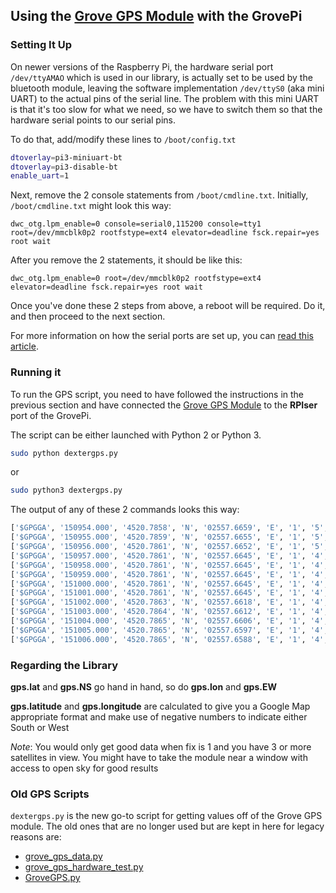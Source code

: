 ## Using the [Grove GPS Module](http://www.seeedstudio.com/depot/Grove-GPS-p-959.html?cPath=25_130) with the GrovePi

### Setting It Up

On newer versions of the Raspberry Pi, the hardware serial port `/dev/ttyAMAO` which is used in our library, is actually set to be used by the bluetooth module, leaving the software implementation `/dev/ttyS0` (aka mini UART) to the actual pins of the serial line.
The problem with this mini UART is that it's too slow for what we need, so we have to switch them so that the hardware serial points to our serial pins.  

To do that, add/modify these lines to `/boot/config.txt`
```bash
dtoverlay=pi3-miniuart-bt
dtoverlay=pi3-disable-bt
enable_uart=1
```

Next, remove the 2 console statements from `/boot/cmdline.txt`.
Initially, `/boot/cmdline.txt` might look this way:
```
dwc_otg.lpm_enable=0 console=serial0,115200 console=tty1 root=/dev/mmcblk0p2 rootfstype=ext4 elevator=deadline fsck.repair=yes root wait
```
After you remove the 2 statements, it should be like this:
```
dwc_otg.lpm_enable=0 root=/dev/mmcblk0p2 rootfstype=ext4 elevator=deadline fsck.repair=yes root wait
```

Once you've done these 2 steps from above, a reboot will be required. Do it, and then proceed to the next section.

For more information on how the serial ports are set up, you can [read this article](https://spellfoundry.com/2016/05/29/configuring-gpio-serial-port-raspbian-jessie-including-pi-3/#Disabling_the_Console).

### Running it

To run the GPS script, you need to have followed the instructions in the previous section and have connected the [Grove GPS Module](http://www.seeedstudio.com/depot/Grove-GPS-p-959.html?cPath=25_130) to the **RPIser** port of the GrovePi.

The script can be either launched with Python 2 or Python 3.
```bash
sudo python dextergps.py
```
or
```bash
sudo python3 dextergps.py
```

The output of any of these 2 commands looks this way:
```bash
['$GPGGA', '150954.000', '4520.7858', 'N', '02557.6659', 'E', '1', '5', '2.84', '76.9', 'M', '36.1', 'M', '', '*6E']
['$GPGGA', '150955.000', '4520.7859', 'N', '02557.6655', 'E', '1', '5', '2.84', '77.0', 'M', '36.1', 'M', '', '*6A']
['$GPGGA', '150956.000', '4520.7861', 'N', '02557.6652', 'E', '1', '5', '2.85', '77.0', 'M', '36.1', 'M', '', '*64']
['$GPGGA', '150957.000', '4520.7861', 'N', '02557.6645', 'E', '1', '4', '2.90', '77.1', 'M', '36.1', 'M', '', '*67']
['$GPGGA', '150958.000', '4520.7861', 'N', '02557.6645', 'E', '1', '4', '2.90', '77.1', 'M', '36.1', 'M', '', '*68']
['$GPGGA', '150959.000', '4520.7861', 'N', '02557.6645', 'E', '1', '4', '2.90', '77.1', 'M', '36.1', 'M', '', '*69']
['$GPGGA', '151000.000', '4520.7861', 'N', '02557.6645', 'E', '1', '4', '2.90', '77.1', 'M', '36.1', 'M', '', '*6D']
['$GPGGA', '151001.000', '4520.7861', 'N', '02557.6645', 'E', '1', '4', '2.90', '77.1', 'M', '36.1', 'M', '', '*6C']
['$GPGGA', '151002.000', '4520.7863', 'N', '02557.6618', 'E', '1', '4', '2.90', '77.5', 'M', '36.1', 'M', '', '*61']
['$GPGGA', '151003.000', '4520.7864', 'N', '02557.6612', 'E', '1', '4', '2.90', '77.6', 'M', '36.1', 'M', '', '*6E']
['$GPGGA', '151004.000', '4520.7865', 'N', '02557.6606', 'E', '1', '4', '2.90', '77.6', 'M', '36.1', 'M', '', '*6D']
['$GPGGA', '151005.000', '4520.7865', 'N', '02557.6597', 'E', '1', '4', '2.90', '77.6', 'M', '36.1', 'M', '', '*67']
['$GPGGA', '151006.000', '4520.7865', 'N', '02557.6588', 'E', '1', '4', '2.90', '77.6', 'M', '36.1', 'M', '', '*6A']
```

### Regarding the Library

**gps.lat** and **gps.NS** go hand in hand, so do **gps.lon** and **gps.EW**

**gps.latitude** and **gps.longitude** are calculated to give you a Google Map appropriate format and make use of negative numbers to indicate either South or West

*Note*:
You would only get good data when fix is 1 and you have 3 or more satellites in view. You might have to take the module near a window with access to open sky for good results

### Old GPS Scripts

`dextergps.py` is the new go-to script for getting values off of the Grove GPS module. The old ones that are no longer used but are kept in here for legacy reasons are:

* [grove_gps_data.py](grove_gps_data.py)
* [grove_gps_hardware_test.py](grove_gps_hardware_test.py)
* [GroveGPS.py](GroveGPS.py)
